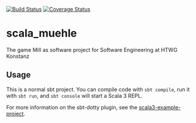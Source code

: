 [![Build Status](https://github.com/domfoo/scala_muehle/actions/workflows/scala.yml/badge.svg)](https://github.com/domfoo/scala_muehle/actions/workflows/scala.yml)
[![Coverage Status](https://coveralls.io/repos/github/domfoo/scala_muehle/badge.svg?branch=master)](https://coveralls.io/github/domfoo/scala_muehle?branch=master)

# scala_muehle
The game Mill as software project for Software Engineering at HTWG Konstanz

## Usage

This is a normal sbt project. You can compile code with `sbt compile`, run it with `sbt run`, and `sbt console` will start a Scala 3 REPL.

For more information on the sbt-dotty plugin, see the
[scala3-example-project](https://github.com/scala/scala3-example-project/blob/main/README.md).
